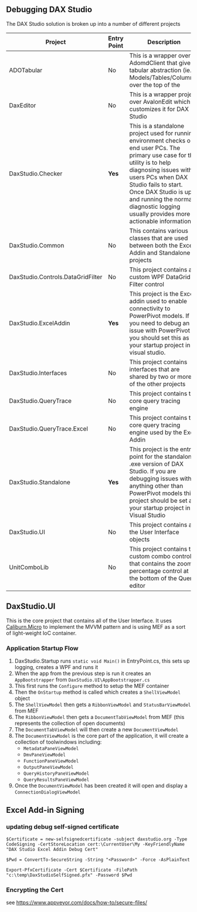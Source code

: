 ## Debugging DAX Studio

The DAX Studio solution is broken up into a number of different projects

| **Project** | **Entry Point** | **Description**|
| --- | --- | --- |
| ADOTabular | No | This is a wrapper over AdomdClient that gives a tabular abstraction (ie. Models/Tables/Columns) over the top of the  |
| DaxEditor | No | This is a wrapper project over AvalonEdit which customizes it for DAX Studio |
| DaxStudio.Checker | **Yes** | This is a standalone project used for running environment checks on end user PCs. The primary use case for this utility is to help diagnosing issues with users PCs when DAX Studio fails to start. Once DAX Studio is up and running the normal diagnostic logging usually provides more actionable information. |
| DaxStudio.Common | No | This contains various classes that are used between both the Excel Addin and Standalone projects |
| DaxStudio.Controls.DataGridFilter | No | This project contains a custom WPF DataGrid Filter control |
| DaxStudio.ExcelAddin | **Yes** | This project is the Excel addin used to enable connectivity to PowerPivot models. If you need to debug an issue with PowerPivot you should set this as your startup project in visual studio.  |
| DaxStudio.Interfaces | No | This project contains interfaces that are shared by two or more of the other projects |
| DaxStudio.QueryTrace | No | This project contains the core query tracing engine |
| DaxStudio.QueryTrace.Excel | No | This project contains the core query tracing engine used by the Excel Addin |
| DaxStudio.Standalone | **Yes** | This project is the entry point for the standalone .exe version of DAX Studio. If you are debugging issues with anything other than PowerPivot models this project should be set as your startup project in Visual Studio |
| DaxStudio.UI | No | This project contains all the User Interface objects |
| UnitComboLib | No | This project contains the custom combo control that contains the zoom percentage control at the bottom of the Query editor |

## DaxStudio.UI

This is the core project that contains all of the User Interface. It uses [Caliburn.Micro](https://caliburnmicro.com) to implement the MVVM pattern and is using MEF as a sort of light-weight IoC container. 

### Application Startup Flow

1. DaxStudio.Startup runs `static void Main()` in EntryPoint.cs, this sets up logging, creates a WPF and runs it
1. When the app from the previous step is run it creates an `AppBootstrapper` from `DaxStudio.UI\AppBootstrapper.cs`
1. This first runs the `Configure` method to setup the MEF container
1. Then the `OnStartup` method is called which creates a `ShellViewModel` object
1. The `ShellViewModel` then gets a `RibbonViewModel` and `StatusBarViewModel` from MEF
1. The `RibbonViewModel` then gets a `DocumentTabViewModel` from MEF (this represents the collection of open documents)
1. The `DocumentTabViewModel` will then create a new `DocumentViewModel` 
1. The `DocumentViewModel` is the core part of the application, it will create a collection of toolwindows including:
    - `MetadataPaneViewModel`
    - `DmvPaneViewModel`
    - `FunctionPaneViewModel`
    - `OutputPaneViewModel`
    - `QueryHistoryPaneViewModel`
    - `QueryResultsPaneViewModel`
1. Once the `DocumentViewModel` has been created it will open and display a `ConnectionDialogViewModel`


## Excel Add-in Signing

### updating debug self-signed certificate

```
$Certificate = new-selfsignedcertificate -subject daxstudio.org -Type CodeSigning -CertStoreLocation cert:\CurrentUser\My -KeyFriendlyName "DAX Studio Excel Addin Debug Cert"

$Pwd = ConvertTo-SecureString -String "<Password>" -Force -AsPlainText 

Export-PfxCertificate -Cert $Certificate -FilePath "c:\temp\DaxStudioSelfSigned.pfx" -Password $Pwd 
```

### Encrypting the Cert

see https://www.appveyor.com/docs/how-to/secure-files/
